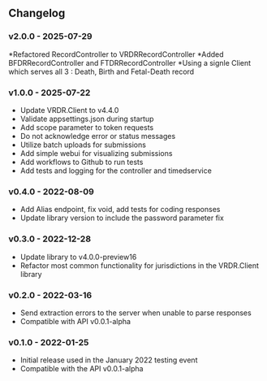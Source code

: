 ## Changelog

### v2.0.0 - 2025-07-29
*Refactored RecordController to VRDRRecordController
*Added BFDRRecordController and FTDRRecordController 
*Using a signle Client which serves all 3 : Death, Birth and Fetal-Death record

### v1.0.0 - 2025-07-22
* Update VRDR.Client to v4.4.0
* Validate appsettings.json during startup
* Add scope parameter to token requests
* Do not acknowledge error or status messages
* Utilize batch uploads for submissions
* Add simple webui for visualizing submissions
* Add workflows to Github to run tests
* Add tests and logging for the controller and timedservice

### v0.4.0 - 2022-08-09
* Add Alias endpoint, fix void, add tests for coding responses
* Update library version to include the password parameter fix

### v0.3.0 - 2022-12-28
* Update library to v4.0.0-preview16
* Refactor most common functionality for jurisdictions in the VRDR.Client library

### v0.2.0 - 2022-03-16
* Send extraction errors to the server when unable to parse responses
* Compatible with API v0.0.1-alpha

### v0.1.0 - 2022-01-25

* Initial release used in the January 2022 testing event
* Compatible with the API v0.0.1-alpha
